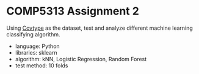 # COMP5313 Assignment 2

Using [Covtype](https://archive.ics.uci.edu/ml/datasets/covertype) as the dataset, test and analyze different machine learning classifying algorithm.

* language: Python
* libraries: sklearn
* algorithm: kNN, Logistic Regression, Random Forest
* test method: 10 folds